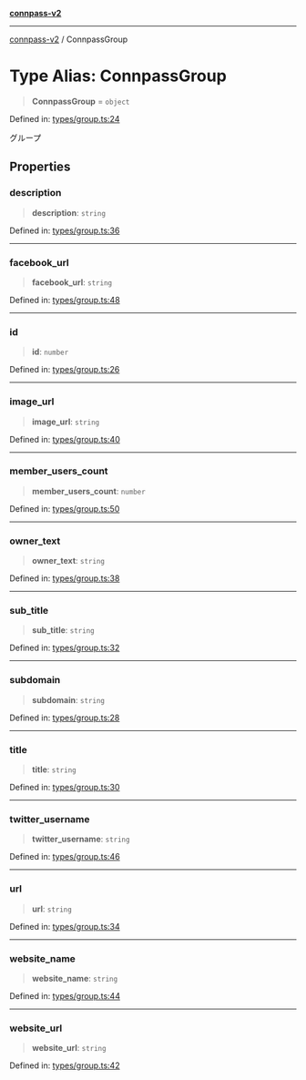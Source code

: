 [**connpass-v2**](../README.md)

***

[connpass-v2](../globals.md) / ConnpassGroup

# Type Alias: ConnpassGroup

> **ConnpassGroup** = `object`

Defined in: [types/group.ts:24](https://github.com/ryohidaka/node-connpass/blob/b69cc26f0ea76e14f3ad320cd4a0c035cb6fc39f/src/types/group.ts#L24)

グループ

## Properties

### description

> **description**: `string`

Defined in: [types/group.ts:36](https://github.com/ryohidaka/node-connpass/blob/b69cc26f0ea76e14f3ad320cd4a0c035cb6fc39f/src/types/group.ts#L36)

***

### facebook\_url

> **facebook\_url**: `string`

Defined in: [types/group.ts:48](https://github.com/ryohidaka/node-connpass/blob/b69cc26f0ea76e14f3ad320cd4a0c035cb6fc39f/src/types/group.ts#L48)

***

### id

> **id**: `number`

Defined in: [types/group.ts:26](https://github.com/ryohidaka/node-connpass/blob/b69cc26f0ea76e14f3ad320cd4a0c035cb6fc39f/src/types/group.ts#L26)

***

### image\_url

> **image\_url**: `string`

Defined in: [types/group.ts:40](https://github.com/ryohidaka/node-connpass/blob/b69cc26f0ea76e14f3ad320cd4a0c035cb6fc39f/src/types/group.ts#L40)

***

### member\_users\_count

> **member\_users\_count**: `number`

Defined in: [types/group.ts:50](https://github.com/ryohidaka/node-connpass/blob/b69cc26f0ea76e14f3ad320cd4a0c035cb6fc39f/src/types/group.ts#L50)

***

### owner\_text

> **owner\_text**: `string`

Defined in: [types/group.ts:38](https://github.com/ryohidaka/node-connpass/blob/b69cc26f0ea76e14f3ad320cd4a0c035cb6fc39f/src/types/group.ts#L38)

***

### sub\_title

> **sub\_title**: `string`

Defined in: [types/group.ts:32](https://github.com/ryohidaka/node-connpass/blob/b69cc26f0ea76e14f3ad320cd4a0c035cb6fc39f/src/types/group.ts#L32)

***

### subdomain

> **subdomain**: `string`

Defined in: [types/group.ts:28](https://github.com/ryohidaka/node-connpass/blob/b69cc26f0ea76e14f3ad320cd4a0c035cb6fc39f/src/types/group.ts#L28)

***

### title

> **title**: `string`

Defined in: [types/group.ts:30](https://github.com/ryohidaka/node-connpass/blob/b69cc26f0ea76e14f3ad320cd4a0c035cb6fc39f/src/types/group.ts#L30)

***

### twitter\_username

> **twitter\_username**: `string`

Defined in: [types/group.ts:46](https://github.com/ryohidaka/node-connpass/blob/b69cc26f0ea76e14f3ad320cd4a0c035cb6fc39f/src/types/group.ts#L46)

***

### url

> **url**: `string`

Defined in: [types/group.ts:34](https://github.com/ryohidaka/node-connpass/blob/b69cc26f0ea76e14f3ad320cd4a0c035cb6fc39f/src/types/group.ts#L34)

***

### website\_name

> **website\_name**: `string`

Defined in: [types/group.ts:44](https://github.com/ryohidaka/node-connpass/blob/b69cc26f0ea76e14f3ad320cd4a0c035cb6fc39f/src/types/group.ts#L44)

***

### website\_url

> **website\_url**: `string`

Defined in: [types/group.ts:42](https://github.com/ryohidaka/node-connpass/blob/b69cc26f0ea76e14f3ad320cd4a0c035cb6fc39f/src/types/group.ts#L42)
